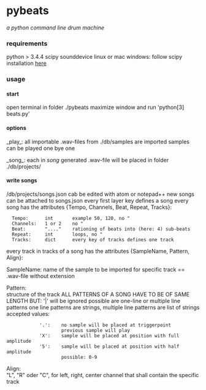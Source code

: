 # pybeats
_a python command line drum machine_

### requirements
python > 3.4.4
scipy
sounddevice
linux or mac 
windows: follow scipy installation [here](http://www.lfd.uci.edu/~gohlke/pythonlibs/)

### usage
#### start
open terminal in folder ./pybeats
maximize window and run 'python[3] beats.py'

#### options
\_play\_:
all importable .wav-files from ./db/samples are imported
samples can be played one bye one


\_song\_:
each in _song_ generated .wav-file will be placed in folder ./db/projects/

#### write songs
/db/projects/songs.json cab be edited with atom or notepad++
new songs can be attached to songs.json
every first layer key defines a song
every song has the attributes {Tempo, Channels, Beat, Repeat, Tracks}:

      Tempo:      int       example 50, 120, no "
      Channels:   1 or 2    no "
      Beat:       "...."    rationing of beats into (here: 4) sub-beats
      Repeat:     int       loops, no "
      Tracks:     dict      every key of tracks defines one track


every track in tracks of a song has the attributes {SampleName, Pattern, Align}:

SampleName:
	name of the sample to be imported for specific track
	== .wav-file without extension
		
Pattern:  
	structure of the track
        ALL PATTERNS OF A SONG HAVE TO BE OF SAME LENGTH
        BUT: '|' will be ignored
        possible are one-line or multiple line patterns
        one line patterns are strings, multiple line patterns are list of strings
        accepted values:
              
                '.':    no sample will be placed at triggerpoint
                        previous sample will play
                'X':    sample will be placed at position with full amplitude
                '5':    sample will be placed at position with half amplitude
                        possible: 0-9

Align:    
	"L", "R" oder "C", for left, right, center
        channel that shall contain the specific track
